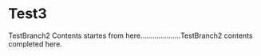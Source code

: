 # Test3
TestBranch2 Contents startes from here....................TestBranch2 contents completed here.
